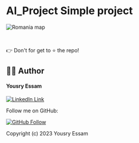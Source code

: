 # AI_Project Simple project 
![Romania map](https://user-images.githubusercontent.com/43790152/97784960-1a142580-1bc4-11eb-9070-39c03eb16df2.png)

<br>

👉 Don't for get to ⭐ the repo!

## 👨‍💻‍ Author

#### Yousry Essam 
[![LinkedIn Link](https://img.shields.io/badge/Connect-Hamza-blue.svg?logo=linkedin&longCache=true&style=social&label=Connect
)](https://www.linkedin.com/in/yousryessam/)

Follow me on GitHub:

[![GitHub Follow](https://img.shields.io/badge/Connect-Hmz-blue.svg?logo=Github&longCache=true&style=social&label=Follow)](https://github.com/YousryEssam)

Copyright (c) 2023 Yousry Essam 
